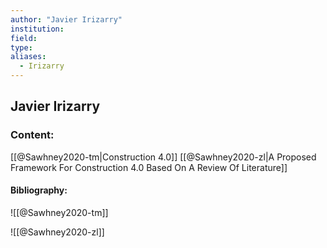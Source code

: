 ```yaml
---
author: "Javier Irizarry"
institution:
field:
type:
aliases:
  - Irizarry
---
```


## Javier Irizarry

### Content:
[[@Sawhney2020-tm|Construction 4.0]]
[[@Sawhney2020-zl|A Proposed Framework For Construction 4.0 Based On A Review Of Literature]]

#### Bibliography:

![[@Sawhney2020-tm]]

![[@Sawhney2020-zl]]